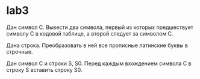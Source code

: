 # lab3

Дан символ C. Вывести два символа, первый из которых предшествует символу C в кодовой таблице, а второй следует за символом C.

Дана строка. Преобразовать в ней все прописные латинские буквы в строчные.

Дан символ C и строки S, S0. Перед каждым вхождением символа C в строку S вставить строку S0.
